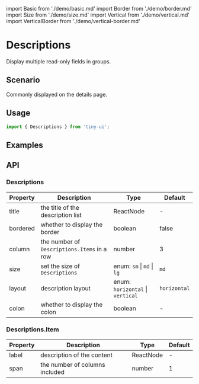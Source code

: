 import Basic from './demo/basic.md'
import Border from './demo/border.md'
import Size from './demo/size.md'
import Vertical from './demo/vertical.md'
import VerticalBorder from './demo/vertical-border.md'

# Descriptions

Display multiple read-only fields in groups.

## Scenario

Commonly displayed on the details page.

## Usage

```jsx
import { Descriptions } from 'tiny-ui';
```

## Examples

<Basic />
<Border />
<Size />
<Vertical />
<VerticalBorder />

## API

### Descriptions

| Property      | Description                                   | Type                                  | Default       |
| ------------- | --------------------------------------------- | ------------------------------------- | ------------- |
| title         | the title of the description list             | ReactNode                             | -             |
| bordered      | whether to display the border                 | boolean                               | false         |
| column        | the number of `Descriptions.Items` in a row   | number                                | 3             |
| size	        | set the size of `Descriptions`                | enum: `sm` &#124; `md` &#124; `lg`    | `md`          |
| layout	    | description layout                            | enum: `horizontal` &#124; `vertical`  | `horizontal`  |
| colon	        | whether to display the colon                  | boolean                               | -             |

### Descriptions.Item

| Property      | Description                           | Type              | Default   |
| ------------- | ------------------------------------- | ----------------- | --------- |
| label         | description of the content            | ReactNode         | -         |
| span          | the number of columns included        | number            | 1         |
